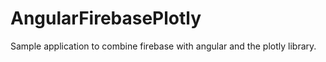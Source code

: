 # AngularFirebasePlotly

Sample application to combine firebase with angular and the plotly library.